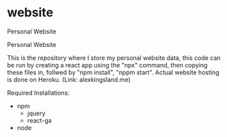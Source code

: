 # website
Personal Website

Personal Website

This is the repository where I store my personal website data, this code can be run by creating a react app using the "npx" command, then copying these files in, follwed by "npm install", "nppm start". Actual website hosting is done on Heroku. (Link: alexkingsland.me)

Required Installations:
  - npm
      - jquery
      - react-ga
  - node
